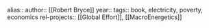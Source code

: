 alias::
author:: [[Robert Bryce]]
year::
tags:: book, electricity, poverty, economics
rel-projects:: [[Global Effort]], [[MacroEnergetics]]
